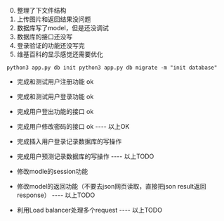 0. 整理了下文件结构
1. 上传图片和返回结果没问题
2. 数据库写了model，但是还没调试
3. 数据库的接口还没写
4. 登录验证的功能还没写完
5. 维基百科的显示感觉还需要优化



`python3 app.py db init
python3 app.py db migrate -m "init database"
`

- 完成和测试用户注册功能 ok
- 完成和测试用户登录功能 ok
- 完成用户登出功能的接口 ok
- 完成用户修改密码的接口 ok
---- 以上OK

- 完成插入用户登录记录数据库的写操作
- 完成用户预测记录数据库的写操作
---- 以上TODO

- 修改modle的session功能
- 修改model的返回功能（不要去json网页读取，直接把json result返回response）
---- 以上TODO

- 利用Load balancer处理多个request
---- 以上TODO
